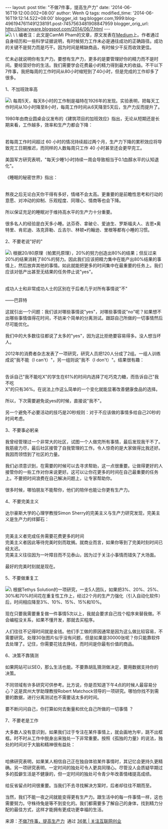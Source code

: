 --- layout: post title: "不做7件事，提高生产力" date:
'2014-06-16T19:12:00.002+08:00' author: Wenh Q tags: modified\_time:
'2014-06-16T19:12:14.522+08:00' blogger\_id:
tag:blogger.com,1999:blog-4961947611491238191.post-7457563481908847959
blogger\_orig\_url: http://binaryware.blogspot.com/2014/06/7.html --- \
![](https://images-blogger-opensocial.googleusercontent.com/gadgets/proxy?url=http%3A%2F%2Fa.36krcnd.com%2Fphoto%2F2014%2Fc4c972fafd1909d8ee70db67497bc857.jpg&container=blogger&gadget=a&rewriteMime=image%2F*)\
\
\
编者注：此文是CamMi
Pham的文章，原文发表在[Medium](https://medium.com/business-marketing/7-things-you-need-to-stop-doing-to-be-more-productive-backed-by-science-a988c17383a6)上。作者通过自身经历和一些科学证据说明，有时候努力工作未必是通往成功的正确路径。成功的关键不是努力而是巧干。因为时间是稀缺商品，有时候少干反而收效更佳。\
\
忙未必就说明你有生产力。要想有生产力，更多的是要管理好你的精力而不是时间。要经营好你的生活。我们需要学会花费最小的精力得到最大的收益。不干以下7件事，我把每周的工作时间从80小时缩短到了40小时，但是完成的工作却多了很多。\
\
1、不加班效率高\
\
![](https://images-blogger-opensocial.googleusercontent.com/gadgets/proxy?url=http%3A%2F%2Fa.36krcnd.com%2Fphoto%2F2014%2F9a92ac6acaad198580e13e54dd8aa325.jpeg&container=blogger&gadget=a&rewriteMime=image%2F*)\
每周5天，每天8小时的工作制是福特在1926年的发现。实验表明，把每天工作时间从10小时降至8小时，每周工作时间从6天降至5天后，生产力反而提升了。\
\
1980年由商业圆桌会议发布的《建筑项目的加班效应》指出，无论从短期还是长期来看，工作越多，效率和生产力都会下降：\
\
\
若每周工作时间超过 60
小时的情况持续超过两个月，生产力下降的累积效应将导致完工日期推迟，而同样的人数每周只工作
40 小时甚至还会更早完工。\
\
美国军方研究表明，"每天少睡1小时持续一周会导致相当于0.1血醇水平的认知退化"。\
\
《睡眠的秘密世界》指出：\
\
\
熬夜之后无论白天你干得有多好，情绪不会太高。更重要的是前瞻性思考和行动的意愿、对冲动的抑制、乐观程度、同理心、情商等也会下降。\
\
所以保证充足的睡眠对于维持高水平的生产力十分重要。\
\
很多名人的经验是白天多小睡。达芬奇、拿破仑、爱迪生、罗斯福夫人、吉恩•奥特里、肯尼迪、洛克菲勒、丘吉尔、林顿•约翰逊、里根等都有小睡的习惯。\
\
2、不要老说"好的"\
\
![](https://images-blogger-opensocial.googleusercontent.com/gadgets/proxy?url=http%3A%2F%2Fa.36krcnd.com%2Fphoto%2F2014%2F878a48c20cde306b3042c07893074730.png&container=blogger&gadget=a&rewriteMime=image%2F*)\
根据20/80原理（帕累托原理），20%的努力创造出80%的结果；但反过来20%的结果消耗了80%的努力。因此我们应该把精力集中在能产出80%结果的事情上，然后放弃其他的事情。如此就能把更多的时间集中在最重要的任务上。我们应该对低产出甚至无结果的任务停止说"yes"。\
\
\
成功人士和非常成功人士的区别在于后者几乎对所有事情说"不"\
\
——巴菲特\
\
这就引出一个问题：我们该对哪些事情说"yes"，对哪些事情说"no"呢？如果想不出哪些事情值得花时间，不妨来个简单的分离测试。跟踪自己所做的一切事情然后尽可能优化。\
\
我们中的大多数往往都说了太多的"yes"，因为这比拒绝要容易得多。没人想当坏人。\
\
2012年的消费者杂志发表了一项研究，研究人员把120人分成了2组。一组人训练成说"我不能（I
can't）"，另一组则说"我不（I don't）"。结果很有趣：\
\
\
告诉自己"我不能吃X"的学生在61%的时间内选择了吃巧克力糖，而告诉自己"我不吃\
X"的只有36%。在说法上作这么简单的一个变化就能显著改善健康食品的选择。\
\
所以，下次需要避免说yes的时候，直接说"我不"。\
\
另一个避免不必要活动的技巧是20秒规则：对于不应该做的事情多给自己20秒的时间考虑。\
\
3、不要事必躬亲\
\
我曾经管理过一个非常大的社区，试图一个人做完所有事情，最后发现我干不了。我筋疲力尽，最后社区接管了自我管理的工作。令人惊奇的是大家做得比我还好。我因而领悟到了社区的力量。\
\
我们必须意识到，在需要的时候可以去寻求帮助，这一点很重要。让做得更好的人接管你的一些工作对你来说更好。这可以让你花更多的时间在自己最重要的任务上。不要把时间浪费在自己解决问题上，让专家帮助你。\
\
很多时候，哪怕朋友不能帮你，他们的陪伴也能让你更有生产力。\
\
4、不要完美主义\
\
达尔豪斯大学的心理学教授Simon
Sherry的完美主义与生产力研究发现，完美主义是生产力的绊脚石：\
\
\
完美主义者完成任务需要花费更多的时间\
完美主义者因此等待完美时刻而耽搁。就商业而言，如果你等到了完美时刻时间已经太迟。\
完美主义往往因为一叶障目而不见泰山，因为过于关注小事情而错失了大场面。\
\
最好的完美时刻就是现在。\
\
5、不要做重复工\
\
![](https://images-blogger-opensocial.googleusercontent.com/gadgets/proxy?url=http%3A%2F%2Fa.36krcnd.com%2Fphoto%2F2014%2F91774c776ca50a7fd2ec5075f14fdd6c.png&container=blogger&gadget=a&rewriteMime=image%2F*)\
根据Tethys
Solution的一项研究，一支5人团队，如果把3%、20%、25%、30%和70%时间花在重复性工作上，经过2个月的生产力强化（引入自动化软件）后，时间相应降至3%、10%、15%、15%和10%。\
\
现在只要我需要重复做一件事情5次以上，我就会要求自己找个程序来替我做。不会编程没关系，如果不懂开发，那就去买程序。\
\
人们往往不记得时间就是金钱。他们手工做的原因通常是因为这么做比较容易，不需要研究。处理30张图片似乎没有问题，但是如果是30000张呢？你只能靠软件去处理了。记住，你需要花钱去挣钱，而时间是你最有价值的商品。\
\
6、决策不靠猜测\
\
如果网站可以SEO，那么生活也能。不要靠胡乱猜测做决定，要用数据支持你的决策。\
\
不同领域有许多研究可供参考。比方说，你是否知道下午4点的时候人最容易分心？这是宾州大学助理教授Robert
Matchock领导的一项研究。哪怕你找不到需要的数据，进行分离测试也不需要话太多的时间。\
\
要不断问问自己，你打算如何去衡量和优化自己所做的一切事情 ？\
\
7、不要老是工作\
\
大多数人没有意识到，如果我们过于专注在某件事情上，就会画地为牢，跳不出框框。时不时从工作中脱身出来独处一下非常重要。按照《孤独的力量》的说法，独处的时间对于大脑和精神很有益处：\
\
\
哈佛研究表明，如果某人相信自己正在独自体验某件事情时，其记忆会更持久更精确。另一项研究表明，一定时间的独处可令人更具同理心。尽管没人会质疑早期过多的孤僻生活是不健康的，但一定时间的独处可令青少年改善情绪提高成绩。\
\
给反省留点时间很重要。当我们不去寻找解决方案时，后者却往往不期而至。\
\
当然，我们不能一夜之间就能变得更有生产力。跟生活中的每一件事情一样，这也需要努力。守株待兔是等不到变化的。我们都需要多了解自己的身体，找到精力分配的最佳方式，这样才能拥有更成功更幸福的生活。\
\
来源：[不做7件事，提高生产力](http://www.36kr.com/p/212874.html)  通过 [36氪
| 关注互联网创业](http://www.36kr.com/)
